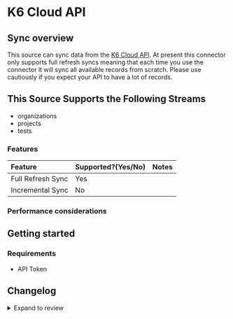 # K6 Cloud API

## Sync overview

This source can sync data from the [K6 Cloud API](https://developers.k6.io). At present this connector only supports full refresh syncs meaning that each time you use the connector it will sync all available records from scratch. Please use cautiously if you expect your API to have a lot of records.

## This Source Supports the Following Streams

- organizations
- projects
- tests

### Features

| Feature           | Supported?\(Yes/No\) | Notes |
| :---------------- | :------------------- | :---- |
| Full Refresh Sync | Yes                  |       |
| Incremental Sync  | No                   |       |

### Performance considerations

## Getting started

### Requirements

- API Token

## Changelog

<details>
  <summary>Expand to review</summary>

| Version | Date       | Pull Request                                              | Subject                                                                         |
| :------ | :--------- | :-------------------------------------------------------- | :------------------------------------------------------------------------------ |
| 0.1.5 | 2024-06-04 | [39044](https://github.com/airbytehq/airbyte/pull/39044) | [autopull] Upgrade base image to v1.2.1 |
| 0.1.4 | 2024-05-15 | [38150](https://github.com/airbytehq/airbyte/pull/38150) | Make connector compatable with the builder |
| 0.1.3 | 2024-04-19 | [37181](https://github.com/airbytehq/airbyte/pull/37181) | Upgrade to CDK 0.80.0 and manage dependencies with Poetry. |
| 0.1.2 | 2024-04-15 | [37181](https://github.com/airbytehq/airbyte/pull/37181) | Base image migration: remove Dockerfile and use the python-connector-base image |
| 0.1.1 | 2024-04-12 | [37181](https://github.com/airbytehq/airbyte/pull/37181) | schema descriptions |
| 0.1.0   | 2022-10-27 | [#18393](https://github.com/airbytehq/airbyte/pull/18393) | 🎉 New Source: K6 Cloud API [low-code CDK]                                      |

</details>
